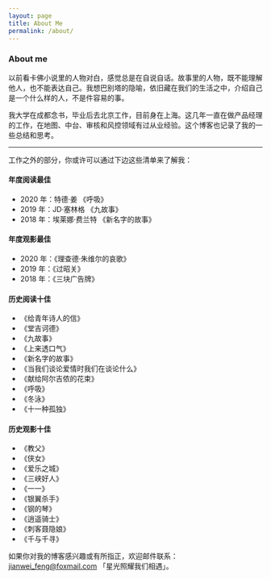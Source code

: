 ```yaml
---
layout: page
title: About Me
permalink: /about/
---
```


### About me

以前看卡佛小说里的人物对白，感觉总是在自说自话。故事里的人物，既不能理解他人，也不能表达自己。我想巴别塔的隐喻，依旧藏在我们的生活之中，介绍自己是一个什么样的人，不是件容易的事。

我大学在成都念书，毕业后去北京工作，目前身在上海。这几年一直在做产品经理的工作，在地图、中台、审核和风控领域有过从业经验。这个博客也记录了我的一些总结和思考。

---

工作之外的部分，你或许可以通过下边这些清单来了解我：

#### 年度阅读最佳
* 2020 年：特德·姜 《呼吸》
* 2019 年：JD·塞林格 《九故事》
* 2018 年：埃莱娜·费兰特 《新名字的故事》

#### 年度观影最佳
* 2020 年：《理查德·朱维尔的哀歌》
* 2019 年：《过昭关》
* 2018 年：《三块广告牌》

#### 历史阅读十佳
* 《给青年诗人的信》
* 《堂吉诃德》
* 《九故事》
* 《上来透口气》
* 《新名字的故事》
* 《当我们谈论爱情时我们在谈论什么》
* 《献给阿尔吉侬的花束》
* 《呼吸》
* 《冬泳》
* 《十一种孤独》

#### 历史观影十佳
* 《教父》
* 《侠女》
* 《爱乐之城》
* 《三峡好人》
* 《一一》
* 《银翼杀手》
* 《钢的琴》
* 《逍遥骑士》
* 《刺客聂隐娘》
* 《千与千寻》

如果你对我的博客感兴趣或有所指正，欢迎邮件联系：jianwei_feng@foxmail.com 「星光照耀我们相遇」。






















